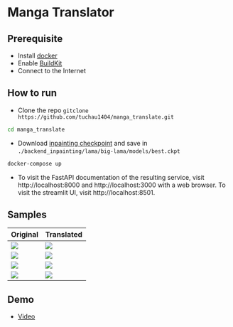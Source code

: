 # Manga Translator
## Prerequisite
- Install [docker](https://docs.docker.com/get-docker/)
- Enable [BuildKit](https://docs.docker.com/develop/develop-images/build_enhancements/)
- Connect to the Internet
## How to run
- Clone the repo `gitclone https://github.com/tuchau1404/manga_translate.git`
```bash
cd manga_translate
```
- Download [inpainting checkpoint](https://drive.google.com/drive/folders/1gKbaXK1TXiCT3vdgEyfbBsAHoxxb5QEH?usp=sharing) and save in 
`./backend_inpainting/lama/big-lama/models/best.ckpt`
```bash
docker-compose up
```
- To visit the FastAPI documentation of the resulting service, visit http://localhost:8000 and http://localhost:3000 with a web browser.
To visit the streamlit UI, visit http://localhost:8501.
## Samples
| Original                             | Translated                           |
| ------------------------------------ | ------------------------------------ |
| ![](https://i.imgur.com/gcstcVi.png) | ![](https://i.imgur.com/9ETrvUG.jpg) |
| ![](https://i.imgur.com/gcstcVi.png) | ![](https://i.imgur.com/TDjNC0b.jpg) |
| ![](https://i.imgur.com/2HQhb6F.jpg) | ![](https://i.imgur.com/sUt2IB9.jpg) |
| ![](https://i.imgur.com/3EhU38W.jpg) | ![](https://i.imgur.com/oKvSLam.jpg) |
## Demo 
- [Video](https://youtu.be/usfyNl7KHbQ)
